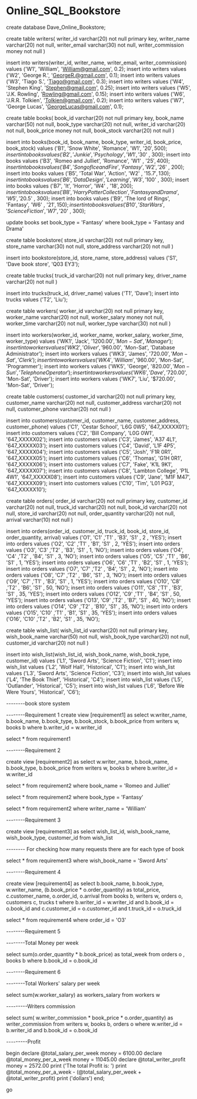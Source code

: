 # Online_SQL_Bookstore
create database Dave_Online_Bookstore;

create table writers(
	writer_id varchar(20) not null primary key,
	writer_name varchar(20) not null,
	writer_email varchar(30) not null,
	writer_commission money not null
)

insert into writers(writer_id, writer_name, writer_email, writer_commission) values ('W1', 'William', 'William@gmail.com', 0.2);
insert into writers values ('W2', 'George R.', 'GeorgeR.@gmail.com', 0.1);
insert into writers values ('W3', 'Tiago S.', 'Tiago@gmail.com', 0.3);
insert into writers values ('W4', 'Stephen King', 'Stephen@gmail.com', 0.25);
insert into writers values ('W5', 'J.K. Rowling', 'Rowling@gmail.com', 0.15);
insert into writers values ('W6', 'J.R.R. Tolkien', 'Tolkien@gmail.com', 0.2);
insert into writers values ('W7', 'George Lucas', 'GeorgeLucas@gmail.com', 0.1);



create table books(
	book_id varchar(20) not null primary key,
	book_name varchar(50) not null,
	book_type varchar(20) not null,
	writer_id varchar(20) not null,
	book_price money not null,
	book_stock varchar(20) not null
)

insert into books(book_id, book_name, book_type, writer_id, book_price, book_stock) values ('B1', 'Snow White', 'Romance', 'W1', '$20' , 500);
insert into books values ('B2', 'Junkie', 'Psychology', 'W1' , '$30' , 300);
insert into books values ('B3', 'Romeo and Julliet', 'Romance', 'W1' , '$25' , 400);
insert into books values ('B4', 'Song of Ice and Fire', 'Fantasy', 'W2' , '$26' , 200);
insert into books values ('B5', 'Total War', 'Action', 'W2' , '$15.7' , 130);
insert into books values ('B6', 'Data Design', 'Learning', 'W3' , '$100' , 300);
insert into books values ('B7', 'It', 'Horror', 'W4' , '$18' , 200);
insert into books values ('B8', 'Harry Potter Collection', 'Fantasy and Drama', 'W5' , '$20.5' , 300);
insert into books values ('B9', 'The lord of Rings', 'Fantasy', 'W6' , '$21' , 150);
insert into books values ('B10', 'Star Wars', 'Science Fiction', 'W7' , '$20' , 300);

update books
set book_type = 'Fantasy'
where book_type = 'Fantasy and Drama'

create table bookstore(
	store_id varchar(20) not null primary key,
	store_name varchar(30) not null,
	store_address varchar(20) not null
)

insert into bookstore(store_id, store_name, store_address) values ('S1', 'Dave book store', 'Q03 EY3');


create table trucks(
	truck_id varchar(20) not null primary key,
	driver_name varchar(20) not null
)

insert into trucks(truck_id, driver_name) values ('T1', 'Dave');
insert into trucks values ('T2', 'Liu');

create table workers(
	worker_id varchar(20) not null primary key,
	worker_name varchar(20) not null,
	worker_salary money not null,
	worker_time varchar(20) not null,
	worker_type varchar(30) not null
)

insert into workers(worker_id, worker_name, worker_salary, worker_time, worker_type) values ('WK1', 'Jack', '$1200.00', 'Mon-Sat', 'Manager');
insert into workers values ('WK2', 'Oliver', '$960.00', 'Mon-Sat', 'Database Administrator');
insert into workers values ('WK3', 'James', '$720.00', 'Mon-Sat', 'Clerk');
insert into workers values ('WK4', 'William', '$960.00', 'Mon-Sat', 'Programmer');
insert into workers values ('WK5', 'George', '$820.00', 'Mon-Sun', 'Telephone Operator');
insert into workers values ('WK6', 'Dave', '$720.00', 'Mon-Sat', 'Driver');
insert into workers values ('WK7', 'Liu', '$720.00', 'Mon-Sat', 'Driver');


create table customers(
	customer_id varchar(20) not null primary key,
	customer_name varchar(20) not null,
	customer_address varchar(20) not null,
	customer_phone varchar(20) not null
)

insert into customers(customer_id, customer_name, customer_address, customer_phone) values ('C1', 'Cestar School', 'L6G 0W5', '647_XXXXX01');
insert into customers values ('C2', 'Bill Company', 'L0G 0W1', '647_XXXXX02');
insert into customers values ('C3', 'James', 'A37 4L1', '647_XXXXX03');
insert into customers values ('C4', 'David', 'L1F 4P5', '647_XXXXX04');
insert into customers values ('C5', 'Josh', 'F1R 0R1', '647_XXXXX05');
insert into customers values ('C6', 'Thomas', 'G1H 0R1', '647_XXXXX06');
insert into customers values ('C7', 'Fake', 'K1L 9K1', '647_XXXXX07');
insert into customers values ('C8', 'Lambton College', 'P1L 4W1', '647_XXXXX08');
insert into customers values ('C9', 'Jane', 'M1F M47', '647_XXXXX09');
insert into customers values ('C10', 'Tim', 'L01 PG3', '647_XXXXX10');


create table orders(
	order_id varchar(20) not null primary key,
	customer_id varchar(20) not null,
	truck_id varchar(20) not null,
	book_id varchar(20) not null,
	store_id varchar(20) not null,
	order_quantity varchar(20) not null,
	arrival varchar(10) not null
)

insert into orders(order_id, customer_id, truck_id, book_id, store_id, order_quantity, arrival) values ('O1', 'C1' ,'T1' , 'B3', 'S1' , 2 , 'YES');
insert into orders values ('O2', 'C2' ,'T1' , 'B1', 'S1' , 2, 'YES');
insert into orders values ('O3', 'C3' ,'T2' , 'B3', 'S1' , 1, 'NO');
insert into orders values ('O4', 'C4' ,'T2' , 'B4', 'S1' , 3, 'NO');
insert into orders values ('O5', 'C5' ,'T1' , 'B6', 'S1' , 1, 'YES');
insert into orders values ('O6', 'C6' ,'T1' , 'B2', 'S1' , 1, 'YES');
insert into orders values ('O7', 'C7' ,'T2' , 'B4', 'S1' , 2, 'NO');
insert into orders values ('O8', 'C7' ,'T2' , 'B6', 'S1' , 3, 'NO');
insert into orders values ('O9', 'C7' ,'T1' , 'B3', 'S1' , 1, 'YES');
insert into orders values ('O10', 'C8' ,'T2' , 'B6', 'S1' , 50, 'NO');
insert into orders values ('O11', 'C8' ,'T1' , 'B3', 'S1' , 35, 'YES');
insert into orders values ('O12', 'C9' ,'T1' , 'B4', 'S1' , 50, 'YES');
insert into orders values ('O13', 'C9' ,'T2' , 'B7', 'S1' , 40, 'NO');
insert into orders values ('O14', 'C9' ,'T2' , 'B10', 'S1' , 35, 'NO');
insert into orders values ('O15', 'C10' ,'T1' , 'B1', 'S1' , 35, 'YES');
insert into orders values ('O16', 'C10' ,'T2' , 'B2', 'S1' , 35, 'NO');

create table wish_list(
	wish_list_id varchar(20) not null primary key,
	wish_book_name varchar(50) not null,
	wish_book_type varchar(20) not null,
	customer_id varchar(20) not null
)

insert into wish_list(wish_list_id, wish_book_name, wish_book_type, customer_id) values ('L1', 'Sword Arts', 'Science Fiction', 'C1');
insert into wish_list values ('L2', 'Wolf Hall', 'Historical', 'C1');
insert into wish_list values ('L3', 'Sword Arts', 'Science Fiction', 'C3');
insert into wish_list values ('L4', 'The Book Thief', 'Historical', 'C4');
insert into wish_list values ('L5', 'Outlander', 'Historical', 'C5');
insert into wish_list values ('L6', 'Before We Were Yours', 'Historical', 'C6');

--------book store system

--------Requirement 1
create view [requirement1] as
select w.writer_name, b.book_name, b.book_type, b.book_stock, b.book_price
from writers w, books b
where b.writer_id = w.writer_id

select * from requirement1

--------Requirement 2

create view [requirement2] as
select w.writer_name, b.book_name, b.book_type, b.book_price
from writers w, books b
where b.writer_id = w.writer_id 

select * from requirement2
where book_name = 'Romeo and Julliet'

select * from requirement2
where book_type = 'Fantasy'

select * from requirement2
where writer_name = 'William'

--------Requirement 3

create view [requirement3] as
select wish_list_id, wish_book_name, wish_book_type, customer_id
from wish_list

-------- For checking how many requests there are for each type of book


select * from requirement3
where wish_book_name = 'Sword Arts'


--------Requirement 4

create view [requirement4] as
select b.book_name, b.book_type, w.writer_name, (b.book_price * o.order_quantity) as total_price, c.customer_name, o.order_id, o.arrival
from books b, writers w, orders o, customers c, trucks t
where b.writer_id = w.writer_id and b.book_id = o.book_id and c.customer_id = o.customer_id and t.truck_id = o.truck_id


select * from requirement4 where order_id = 'O3'

--------Requirement 5

--------Total Money per week

select sum(o.order_quantity * b.book_price) as total_week
from orders o , books b
where b.book_id = o.book_id


--------Requirement 6

--------Total Workers' salary per week

select sum(w.worker_salary) as workers_salary
from workers w


---------Writers commission

select sum( w.writer_commission * book_price * o.order_quantity) as writer_commission
from writers w, books b, orders o
where w.writer_id = b.writer_id and b.book_id = o.book_id

---------Profit

begin 
declare @total_salary_per_week money = 6100.00
declare @total_money_per_a_week money = 11045.00
declare @total_writer_profit money = 2572.00
print ('The total Profit is: ')
print @total_money_per_a_week - (@total_salary_per_week + @total_writer_profit)
print ('dollars')
end;

go
